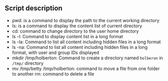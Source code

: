 ## Script description
* pwd: is a command to display the path to the current working directory
* ls: is a command to display the content list of current directory
* cd: command to change directory to the user home directory
* ls -l: Command to display content list in a long format
* ls -la: Command to list all content including hidden files in a long format
* ls -na: Command to list all content including hidden files in a long format, with user and group IDs displayed
* mkdir /tmp/holberton: Command to create a directory named `holberon` in `/tmp/` directory
* mv /tmp/betty /tmp/holberton: command to move a file from one folder to another
rm: command to delete a file